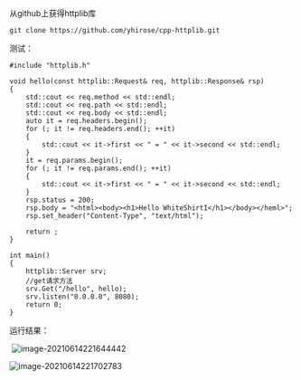 从github上获得httplib库

`git clone https://github.com/yhirose/cpp-httplib.git`

测试：

	#include "httplib.h"
	
	void hello(const httplib::Request& req, httplib::Response& rsp)
	{
		std::cout << req.method << std::endl;	
		std::cout << req.path << std::endl;	
		std::cout << req.body << std::endl;	
		auto it = req.headers.begin();
		for (; it != req.headers.end(); ++it)
		{
			std::cout << it->first << " = " << it->second << std::endl;
		}
		it = req.params.begin();
		for (; it != req.params.end(); ++it)
		{
			std::cout << it->first << " = " << it->second << std::endl;
		}
	    rsp.status = 200;
	    rsp.body = "<html><body><h1>Hello WhiteShirtI</h1></body></heml>";
	    rsp.set_header("Content-Type", "text/html");
	
	    return ;
	}
	
	int main()
	{
		httplib::Server srv;
		//get请求方法
		srv.Get("/hello", hello);
		srv.listen("0.0.0.0", 8080);
		return 0;
	}
运行结果：

​	![image-20210614221644442](C:\Users\45431\AppData\Roaming\Typora\typora-user-images\image-20210614221644442.png)

![image-20210614221702783](C:\Users\45431\AppData\Roaming\Typora\typora-user-images\image-20210614221702783.png)
